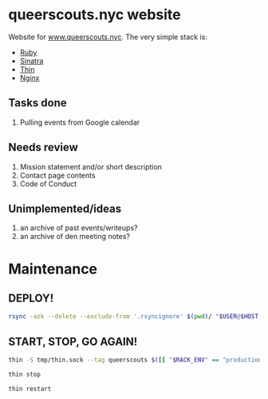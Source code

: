 # queerscouts.nyc website

Website for www.queerscouts.nyc. The very simple stack is:

* [Ruby](https://ruby-doc.org/)
* [Sinatra](http://sinatrarb.com/intro.html)
* [Thin](https://github.com/macournoyer/thin)
* [Nginx](http://nginx.org/en/docs/)

## Tasks done

1. Pulling events from Google calendar

## Needs review

1. Mission statement and/or short description
2. Contact page contents
3. Code of Conduct

## Unimplemented/ideas

1. an archive of past events/writeups?
2. an archive of den meeting notes?

# Maintenance

## DEPLOY!

```bash
rsync -azk --delete --exclude-from '.rsyncignore' $(pwd)/ "$USER@$HOST:$DESTINATION"
```

## START, STOP, GO AGAIN!

```bash
thin -S tmp/thin.sock --tag queerscouts $([[ "$RACK_ENV" == "production" ]] && "-d") start
```

```bash
thin stop
```

```bash
thin restart
```
